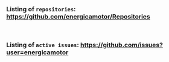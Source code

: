 &nbsp;
&nbsp;
&nbsp;
&nbsp;
### Listing of `repositories`: https://github.com/energicamotor/Repositories 
&nbsp;
&nbsp;
&nbsp;
### Listing of `active issues`: https://github.com/issues?user=energicamotor
&nbsp;
&nbsp;
&nbsp;
&nbsp;
&nbsp;
